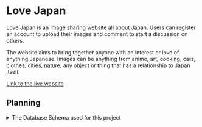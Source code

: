 # Love Japan

Love Japan is an image sharing website all about Japan. Users can register an account to upload their images and comment to start a discussion on others.

The website aims to bring together anyone with an interest or love of anything Japanese. Images can be anything from anime, art, cooking, cars, clothes, cities, nature, any object or thing that has a relationship to Japan itself.

[Link to the live website](https://mwbark-lovejapan-31897f7d8b98.herokuapp.com/)

## Planning

<details>

<summary>The Database Schema used for this project</summary>

![Entity Relationship Diagram](documentation/erd.jpeg)

The Notification Model was added later, as I thought it necessary to have a way to inform registered users of comment and image post approval decisions.

</details>